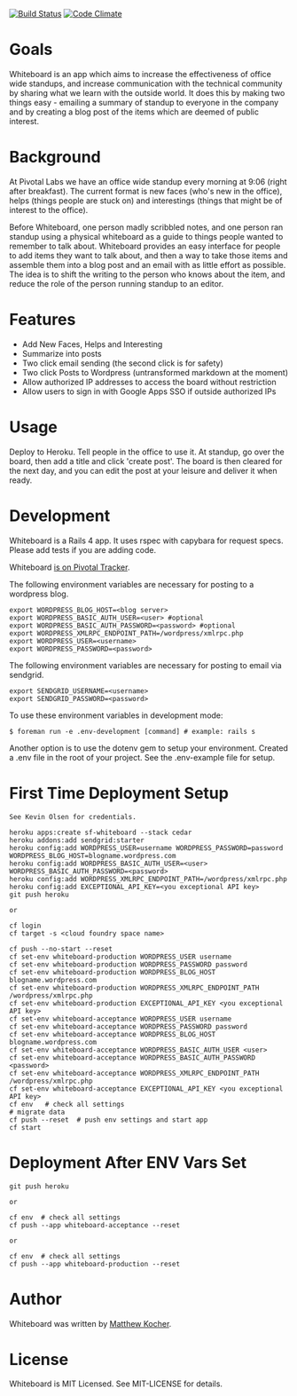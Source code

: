 [![Build Status](https://travis-ci.org/pivotal/whiteboard.png?branch=master)](https://travis-ci.org/pivotal/whiteboard)
[![Code Climate](https://codeclimate.com/github/pivotal/whiteboard.png)](https://codeclimate.com/github/pivotal/whiteboard)

Goals
=====
Whiteboard is an app which aims to increase the effectiveness of office wide standups, and increase communication with the technical community by sharing what we learn with the outside world.  It does this by making two things easy - emailing a summary of standup to everyone in the company and by creating a blog post of the items which are deemed of public interest.

Background
==========
At Pivotal Labs we have an office wide standup every morning at 9:06 (right after breakfast). The current format is new faces (who's new in the office), helps (things people are stuck on) and interestings (things that might be of interest to the office).

Before Whiteboard, one person madly scribbled notes, and one person ran standup using a physical whiteboard as a guide to things people wanted to remember to talk about.  Whiteboard provides an easy interface for people to add items they want to talk about, and then a way to take those items and assemble them into a blog post and an email with as little effort as possible.  The idea is to shift the writing to the person who knows about the item, and reduce the role of the person running standup to an editor.

Features
========
- Add New Faces, Helps and Interesting
- Summarize into posts
- Two click email sending (the second click is for safety)
- Two click Posts to Wordpress (untransformed markdown at the moment)
- Allow authorized IP addresses to access the board without restriction
- Allow users to sign in with Google Apps SSO if outside authorized IPs

Usage
=====
Deploy to Heroku. Tell people in the office to use it.  At standup, go over the board, then add a title and click 'create post'.  The board is then cleared for the next day, and you can edit the post at your leisure and deliver it when ready.

Development
===========
Whiteboard is a Rails 4 app. It uses rspec with capybara for request specs.  Please add tests if you are adding code.

Whiteboard [is on Pivotal Tracker](https://www.pivotaltracker.com/projects/560741).

The following environment variables are necessary for posting to a wordpress blog.

    export WORDPRESS_BLOG_HOST=<blog server>
    export WORDPRESS_BASIC_AUTH_USER=<user> #optional
    export WORDPRESS_BASIC_AUTH_PASSWORD=<password> #optional
    export WORDPRESS_XMLRPC_ENDPOINT_PATH=/wordpress/xmlrpc.php
    export WORDPRESS_USER=<username>
    export WORDPRESS_PASSWORD=<password>

The following environment variables are necessary for posting to email via sendgrid.

    export SENDGRID_USERNAME=<username>
    export SENDGRID_PASSWORD=<password>

To use these environment variables in development mode:

    $ foreman run -e .env-development [command] # example: rails s

Another option is to use the dotenv gem to setup your environment. Created a .env file in the root of your project. See the .env-example file for setup.

First Time Deployment Setup
==========
    See Kevin Olsen for credentials.

	heroku apps:create sf-whiteboard --stack cedar
	heroku addons:add sendgrid:starter
	heroku config:add WORDPRESS_USER=username WORDPRESS_PASSWORD=password WORDPRESS_BLOG_HOST=blogname.wordpress.com
	heroku config:add WORDPRESS_BASIC_AUTH_USER=<user> WORDPRESS_BASIC_AUTH_PASSWORD=<password>
	heroku config:add WORDPRESS_XMLRPC_ENDPOINT_PATH=/wordpress/xmlrpc.php
	heroku config:add EXCEPTIONAL_API_KEY=<you exceptional API key>
	git push heroku

	or

    cf login
    cf target -s <cloud foundry space name>

	cf push --no-start --reset
	cf set-env whiteboard-production WORDPRESS_USER username
	cf set-env whiteboard-production WORDPRESS_PASSWORD password
	cf set-env whiteboard-production WORDPRESS_BLOG_HOST blogname.wordpress.com
	cf set-env whiteboard-production WORDPRESS_XMLRPC_ENDPOINT_PATH /wordpress/xmlrpc.php
	cf set-env whiteboard-production EXCEPTIONAL_API_KEY <you exceptional API key>
    cf set-env whiteboard-acceptance WORDPRESS_USER username
    cf set-env whiteboard-acceptance WORDPRESS_PASSWORD password
    cf set-env whiteboard-acceptance WORDPRESS_BLOG_HOST blogname.wordpress.com
    cf set-env whiteboard-acceptance WORDPRESS_BASIC_AUTH_USER <user>
    cf set-env whiteboard-acceptance WORDPRESS_BASIC_AUTH_PASSWORD <password>
    cf set-env whiteboard-acceptance WORDPRESS_XMLRPC_ENDPOINT_PATH /wordpress/xmlrpc.php
    cf set-env whiteboard-acceptance EXCEPTIONAL_API_KEY <you exceptional API key>
	cf env   # check all settings
	# migrate data
	cf push --reset  # push env settings and start app
	cf start

Deployment After ENV Vars Set
=============
    git push heroku

    or

    cf env  # check all settings
	cf push --app whiteboard-acceptance --reset

	or

	cf env  # check all settings
	cf push --app whiteboard-production --reset

Author
======
Whiteboard was written by [Matthew Kocher](https://github.com/mkocher).

License
=======
Whiteboard is MIT Licensed. See MIT-LICENSE for details.